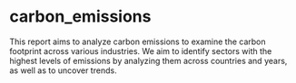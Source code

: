 # carbon_emissions
This report aims to analyze carbon emissions to examine the carbon footprint across various industries. We aim to identify sectors with the highest levels of emissions by analyzing them across countries and years, as well as to uncover trends.
